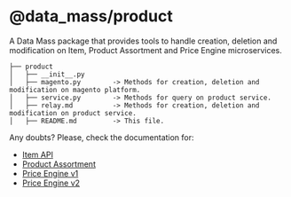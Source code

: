 # @data_mass/product
A Data Mass package that provides tools to handle creation, deletion and modification on Item, Product Assortment and Price Engine microservices.

```
├── product
│   ├── __init__.py
│   ├── magento.py        -> Methods for creation, deletion and modification on magento platform.
│   ├── service.py        -> Methods for query on product service.
│   ├── relay.md          -> Methods for creation, deletion and modification on product service.
│   ├── README.md         -> This file.
```
Any doubts? Please, check the documentation for:
- [Item API](https://bees.stoplight.io/docs/item-api/api-docs/api/open-api.yaml)
- [Product Assortment](https://bees.stoplight.io/docs/product-assortment-api/api-docs/api/v1/api-docs.json)
- [Price Engine v1](https://bees.stoplight.io/docs/self-service-documentation/stoplight/reference/price-relay-v1.json)
- [Price Engine v2](https://bees.stoplight.io/docs/self-service-documentation/stoplight/reference/price-relay-v2.json)
